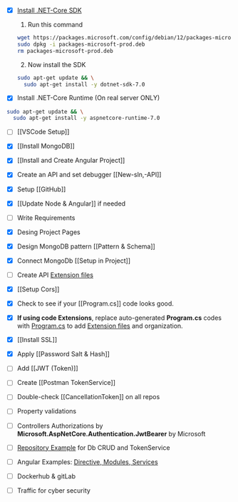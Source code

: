 
- [x] [Install .NET-Core SDK](https://learn.microsoft.com/en-us/dotnet/core/install/linux-debian)
	1. Run this command
	```bash
	wget https://packages.microsoft.com/config/debian/12/packages-microsoft-prod.deb -O packages-microsoft-prod.deb
	sudo dpkg -i packages-microsoft-prod.deb
	rm packages-microsoft-prod.deb
	```
	2. Now install the SDK
	```bash
	sudo apt-get update && \
	  sudo apt-get install -y dotnet-sdk-7.0
	```

- [x] Install .NET-Core Runtime (On real server ONLY)
```bash
sudo apt-get update && \
  sudo apt-get install -y aspnetcore-runtime-7.0
```

- [ ] [[VSCode Setup]]

- [x] [[Install MongoDB]]

- [x] [[Install and Create Angular Project]]

- [x] Create an API and set debugger [[New-sln,-API]]

- [x] Setup [[GitHub]]

- [x] [[Update Node & Angular]] if needed

- [ ] Write Requirements

- [x] Desing Project Pages

- [x] Design MongoDB pattern [[Pattern & Schema]]

- [x] Connect MongoDb [[Setup in Project]]

- [ ] Create API [Extension files](https://github.com/mrtabaa/HealthApp/tree/dotnet6/api/Extensions) 

- [x] [[Setup Cors]]

- [x] Check to see if your [[Program.cs]] code looks good.

- [x] **If using code Extensions**, replace auto-generated **Program.cs** codes with [Program.cs](https://github.com/mrtabaa/HealthApp/blob/dotnet6/api/Program.cs) to add [Extension files](https://github.com/mrtabaa/HealthApp/tree/dotnet6/api/Extensions) and organization.

- [x] [[Install SSL]]

- [x] Apply [[Password Salt & Hash]]

- [ ] Add [[JWT (Token)]]

- [ ] Create [[Postman TokenService]]

- [ ] Double-check [[CancellationToken]] on all repos

- [ ] Property validations

- [ ] Controllers Authorizations by **Microsoft.AspNetCore.Authentication.JwtBearer** by Microsoft

- [ ] [Repository Example](https://github.com/mrtabaa/HealthApp/blob/dotnet6/api/Repositories/LabsRepository.cs) for Db CRUD and TokenService

- [ ] Angular Examples: [Directive, Modules, Services](https://github.com/mrtabaa/HealthApp/tree/dotnet6/client/src/app)

- [ ] Dockerhub & gitLab

- [ ] Traffic for cyber security
